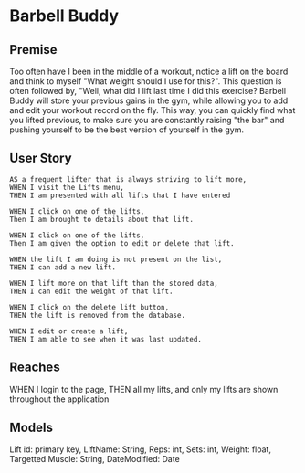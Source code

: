 # Barbell Buddy

## Premise
Too often have I been in the middle of a workout, notice a lift on the board and think to myself "What weight should I use for this?".  This question is often followed by, "Well, what did I lift last time I did this exercise?  Barbell Buddy will store your previous gains in the gym, while allowing you to add and edit your workout record on the fly.  This way, you can quickly find what you lifted previous, to make sure you are constantly raising "the bar" and pushing yourself to be the best version of yourself in the gym.

## User Story
```
AS a frequent lifter that is always striving to lift more,
WHEN I visit the Lifts menu, 
THEN I am presented with all lifts that I have entered

WHEN I click on one of the lifts,
Then I am brought to details about that lift.

WHEN I click on one of the lifts,
Then I am given the option to edit or delete that lift.

WHEN the lift I am doing is not present on the list, 
THEN I can add a new lift.

WHEN I lift more on that lift than the stored data, 
THEN I can edit the weight of that lift.

WHEN I click on the delete lift button,
THEN the lift is removed from the database.

WHEN I edit or create a lift, 
THEN I am able to see when it was last updated.
```

## Reaches

WHEN I login to the page, 
THEN all my lifts, and only my lifts are shown throughout the application

## Models

Lift
id: primary key,
LiftName: String,
Reps: int,
Sets: int,
Weight: float,
Targetted Muscle: String,
DateModified: Date
